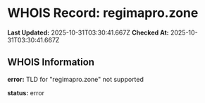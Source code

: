 # WHOIS Record: regimapro.zone

**Last Updated:** 2025-10-31T03:30:41.667Z
**Checked At:** 2025-10-31T03:30:41.667Z

## WHOIS Information

**error:** TLD for "regimapro.zone" not supported

**status:** error

